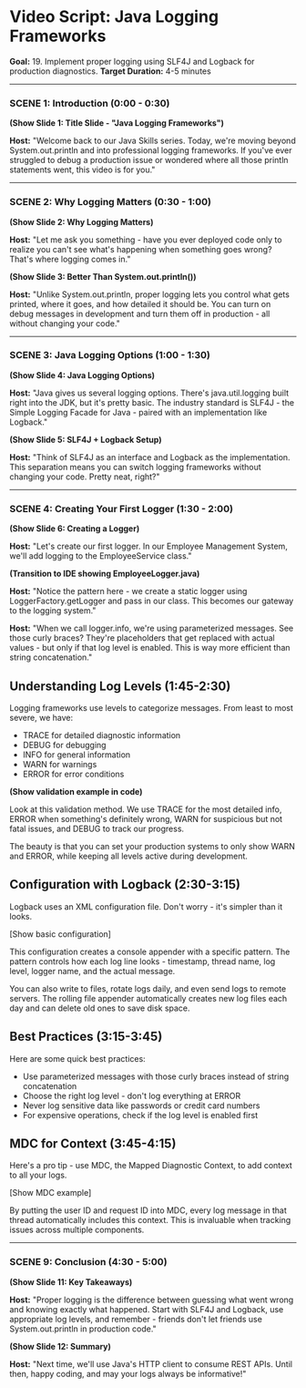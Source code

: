# Video Script: Java Logging Frameworks

**Goal:** 19. Implement proper logging using SLF4J and Logback for production diagnostics.
**Target Duration:** 4-5 minutes

---

### SCENE 1: Introduction (0:00 - 0:30)

**(Show Slide 1: Title Slide - "Java Logging Frameworks")**

**Host:**
"Welcome back to our Java Skills series. Today, we're moving beyond System.out.println and into professional logging frameworks. If you've ever struggled to debug a production issue or wondered where all those println statements went, this video is for you."

---

### SCENE 2: Why Logging Matters (0:30 - 1:00)

**(Show Slide 2: Why Logging Matters)**

**Host:**
"Let me ask you something - have you ever deployed code only to realize you can't see what's happening when something goes wrong? That's where logging comes in."

**(Show Slide 3: Better Than System.out.println())**

**Host:**
"Unlike System.out.println, proper logging lets you control what gets printed, where it goes, and how detailed it should be. You can turn on debug messages in development and turn them off in production - all without changing your code."

---

### SCENE 3: Java Logging Options (1:00 - 1:30)

**(Show Slide 4: Java Logging Options)**

**Host:**
"Java gives us several logging options. There's java.util.logging built right into the JDK, but it's pretty basic. The industry standard is SLF4J - the Simple Logging Facade for Java - paired with an implementation like Logback."

**(Show Slide 5: SLF4J + Logback Setup)**

**Host:**
"Think of SLF4J as an interface and Logback as the implementation. This separation means you can switch logging frameworks without changing your code. Pretty neat, right?"

---

### SCENE 4: Creating Your First Logger (1:30 - 2:00)

**(Show Slide 6: Creating a Logger)**

**Host:**
"Let's create our first logger. In our Employee Management System, we'll add logging to the EmployeeService class."

**(Transition to IDE showing EmployeeLogger.java)**

**Host:**
"Notice the pattern here - we create a static logger using LoggerFactory.getLogger and pass in our class. This becomes our gateway to the logging system."

**Host:**
"When we call logger.info, we're using parameterized messages. See those curly braces? They're placeholders that get replaced with actual values - but only if that log level is enabled. This is way more efficient than string concatenation."

## Understanding Log Levels (1:45-2:30)

Logging frameworks use levels to categorize messages. From least to most severe, we have:
- TRACE for detailed diagnostic information
- DEBUG for debugging 
- INFO for general information
- WARN for warnings
- ERROR for error conditions

**(Show validation example in code)**

Look at this validation method. We use TRACE for the most detailed info, ERROR when something's definitely wrong, WARN for suspicious but not fatal issues, and DEBUG to track our progress.

The beauty is that you can set your production systems to only show WARN and ERROR, while keeping all levels active during development.

## Configuration with Logback (2:30-3:15)

Logback uses an XML configuration file. Don't worry - it's simpler than it looks.

[Show basic configuration]

This configuration creates a console appender with a specific pattern. The pattern controls how each log line looks - timestamp, thread name, log level, logger name, and the actual message.

You can also write to files, rotate logs daily, and even send logs to remote servers. The rolling file appender automatically creates new log files each day and can delete old ones to save disk space.

## Best Practices (3:15-3:45)

Here are some quick best practices:
- Use parameterized messages with those curly braces instead of string concatenation
- Choose the right log level - don't log everything at ERROR
- Never log sensitive data like passwords or credit card numbers
- For expensive operations, check if the log level is enabled first

## MDC for Context (3:45-4:15)

Here's a pro tip - use MDC, the Mapped Diagnostic Context, to add context to all your logs. 

[Show MDC example]

By putting the user ID and request ID into MDC, every log message in that thread automatically includes this context. This is invaluable when tracking issues across multiple components.

---

### SCENE 9: Conclusion (4:30 - 5:00)

**(Show Slide 11: Key Takeaways)**

**Host:**
"Proper logging is the difference between guessing what went wrong and knowing exactly what happened. Start with SLF4J and Logback, use appropriate log levels, and remember - friends don't let friends use System.out.println in production code."

**(Show Slide 12: Summary)**

**Host:**
"Next time, we'll use Java's HTTP client to consume REST APIs. Until then, happy coding, and may your logs always be informative!"